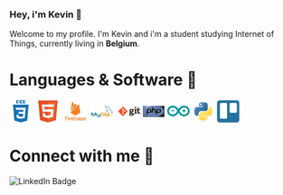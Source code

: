 ### Hey, i'm Kevin 👋

Welcome to my profile.
I'm Kevin and i'm a student studying Internet of Things, currently living in **Belgium**.

# Languages & Software 🧰
<div>
  <img src="https://github.com/devicons/devicon/blob/master/icons/css3/css3-plain-wordmark.svg"  title="CSS3" alt="CSS" width="40" height="40"/>&nbsp;
  <img src="https://github.com/devicons/devicon/blob/master/icons/html5/html5-original.svg" title="HTML5" alt="HTML" width="40" height="40"/>&nbsp;
  <img src="https://github.com/devicons/devicon/blob/master/icons/firebase/firebase-plain-wordmark.svg" title="Firebase" alt="Firebase" width="40" height="40"/>&nbsp;
  <img src="https://github.com/devicons/devicon/blob/master/icons/mysql/mysql-original-wordmark.svg" title="MySQL"  alt="MySQL" width="40" height="40"/>&nbsp;
  <img src="https://github.com/devicons/devicon/blob/master/icons/git/git-original-wordmark.svg" title="Git" **alt="Git" width="40" height="40"/>
  <img src="https://github.com/devicons/devicon/blob/master/icons/php/php-original.svg" title="Git" **alt="php" width="40" height="40"/>
  <img src="https://github.com/devicons/devicon/blob/master/icons/arduino/arduino-original.svg" title="Arduino" **alt="Git" width="40" height="40"/>
  <img src="https://github.com/devicons/devicon/blob/master/icons/python/python-original.svg" title="Python" **alt="Git" width="40" height="40"/>
  <img src="https://github.com/devicons/devicon/blob/master/icons/trello/trello-plain.svg" title="Trello" **alt="Git" width="40" height="40"/>
</div>

# Connect with me 🤝
<div id="badges">
  <a>
    <img src="https://img.shields.io/badge/LinkedIn-blue?style=for-the-badge&logo=linkedin&logoColor=white" alt="LinkedIn Badge" href="www.linkedin.com/in/kevin-vervloet-3230ba176"/>
  </a>
</div>

